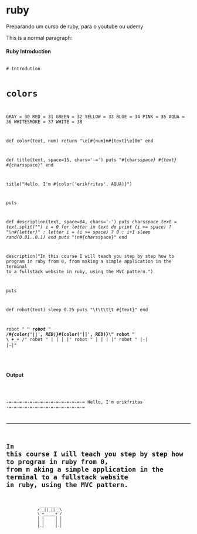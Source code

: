 # ruby
Preparando um curso de ruby, para o youtube ou udemy

<p>This is a normal paragraph:</p>

<h4>Ruby Introduction</h4>
<pre>
<code>
# Introdution

# colors
GRAY = 30
RED = 31
GREEN = 32
YELLOW = 33
BLUE = 34
PINK = 35
AQUA = 36
WHITESMOKE = 37
WHITE = 38


def color(text, num)
    return "\e[#{num}m#{text}\e[0m"
end

def title(text, space=15, chars='-=')
    puts "#{chars*space} #{text} #{chars*space}"
end

title("Hello, I'm #{color('erikfritas', AQUA)}")

puts


def description(text, space=84, chars='-')
    puts chars*space
    text = text.split("")
    i = 0
    for letter in text do
	print (i >= space) ? "\n#{letter}" : letter
	i = (i >= space) ? 0 : i+1
	sleep rand(0.01..0.1)
    end
    puts "\n#{chars*space}"
end

description("In this course I will teach you step by step how to program in ruby ​​from 0, from making a simple application in the terminal to a fullstack website in ruby, using the MVC pattern.")

puts

def robot(text)
    sleep 0.25
    puts "\t\t\t\t #{text}"
end

robot "  _________"
robot " /__#{color('||', RED)}_#{color('||', RED)}__\\"
robot " \\ +_____+ /"
robot " | |     | |"
robot " | |     | |"
robot " |-|     |-|"
</code>
</pre>
<br>

<h4>Output</h4>
<pre>
<code>

-=-=-=-=-=-=-=-=-=-=-=-=-=-=-= Hello, I'm erikfritas -=-=-=-=-=-=-=-=-=-=-=-=-=-=-=

------------------------------------------------------------------------------------
In this course I will teach you step by step how to program in ruby from 0, from m
aking a simple application in the terminal to a fullstack website in ruby, using the 
MVC pattern.
------------------------------------------------------------------------------------

				   _________
				  /__||_||__\
				  \ +_____+ /
				  | |     | |
				  | |     | |
				  |-|     |-|
</code>
</pre>

